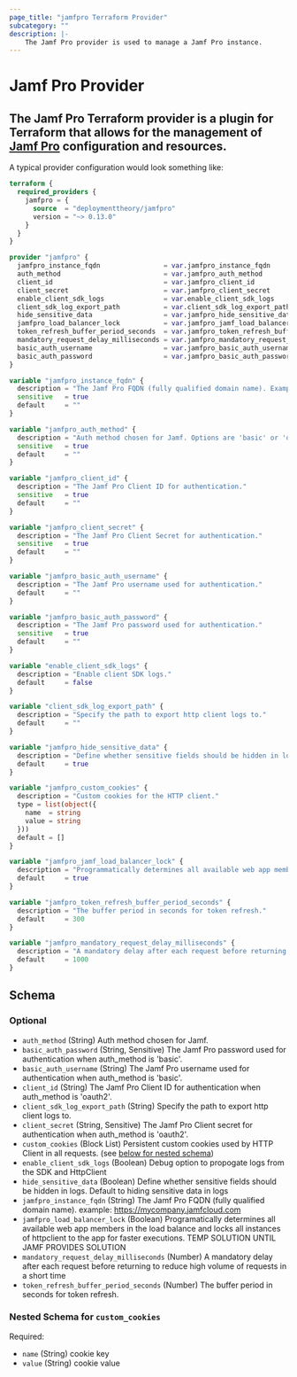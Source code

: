 ```yaml
---
page_title: "jamfpro Terraform Provider"
subcategory: ""
description: |-
    The Jamf Pro provider is used to manage a Jamf Pro instance.
---
```


# Jamf Pro Provider

The Jamf Pro Terraform provider is a plugin for Terraform that allows for the
management of [Jamf Pro](https://www.jamf.com/products/jamf-pro/) configuration and resources.
-----
A typical provider configuration would look something like:
```terraform
terraform {
  required_providers {
    jamfpro = {
      source  = "deploymenttheory/jamfpro"
      version = "~> 0.13.0"
    }
  }
}

provider "jamfpro" {
  jamfpro_instance_fqdn                = var.jamfpro_instance_fqdn
  auth_method                          = var.jamfpro_auth_method
  client_id                            = var.jamfpro_client_id
  client_secret                        = var.jamfpro_client_secret
  enable_client_sdk_logs               = var.enable_client_sdk_logs
  client_sdk_log_export_path           = var.client_sdk_log_export_path
  hide_sensitive_data                  = var.jamfpro_hide_sensitive_data
  jamfpro_load_balancer_lock           = var.jamfpro_jamf_load_balancer_lock
  token_refresh_buffer_period_seconds  = var.jamfpro_token_refresh_buffer_period_seconds
  mandatory_request_delay_milliseconds = var.jamfpro_mandatory_request_delay_milliseconds
  basic_auth_username                  = var.jamfpro_basic_auth_username
  basic_auth_password                  = var.jamfpro_basic_auth_password
}

variable "jamfpro_instance_fqdn" {
  description = "The Jamf Pro FQDN (fully qualified domain name). Example: https://mycompany.jamfcloud.com"
  sensitive   = true
  default     = ""
}

variable "jamfpro_auth_method" {
  description = "Auth method chosen for Jamf. Options are 'basic' or 'oauth2'."
  sensitive   = true
  default     = ""
}

variable "jamfpro_client_id" {
  description = "The Jamf Pro Client ID for authentication."
  sensitive   = true
  default     = ""
}

variable "jamfpro_client_secret" {
  description = "The Jamf Pro Client Secret for authentication."
  sensitive   = true
  default     = ""
}

variable "jamfpro_basic_auth_username" {
  description = "The Jamf Pro username used for authentication."
  default     = ""
}

variable "jamfpro_basic_auth_password" {
  description = "The Jamf Pro password used for authentication."
  sensitive   = true
  default     = ""
}

variable "enable_client_sdk_logs" {
  description = "Enable client SDK logs."
  default     = false
}

variable "client_sdk_log_export_path" {
  description = "Specify the path to export http client logs to."
  default     = ""
}

variable "jamfpro_hide_sensitive_data" {
  description = "Define whether sensitive fields should be hidden in logs."
  default     = true
}

variable "jamfpro_custom_cookies" {
  description = "Custom cookies for the HTTP client."
  type = list(object({
    name  = string
    value = string
  }))
  default = []
}

variable "jamfpro_jamf_load_balancer_lock" {
  description = "Programmatically determines all available web app members in the load balancer and locks all instances of httpclient to the app for faster executions."
  default     = true
}

variable "jamfpro_token_refresh_buffer_period_seconds" {
  description = "The buffer period in seconds for token refresh."
  default     = 300
}

variable "jamfpro_mandatory_request_delay_milliseconds" {
  description = "A mandatory delay after each request before returning to reduce high volume of requests in a short time."
  default     = 1000
}
```

<!-- schema generated by tfplugindocs -->
## Schema

### Optional

- `auth_method` (String) Auth method chosen for Jamf.
- `basic_auth_password` (String, Sensitive) The Jamf Pro password used for authentication when auth_method is 'basic'.
- `basic_auth_username` (String) The Jamf Pro username used for authentication when auth_method is 'basic'.
- `client_id` (String) The Jamf Pro Client ID for authentication when auth_method is 'oauth2'.
- `client_sdk_log_export_path` (String) Specify the path to export http client logs to.
- `client_secret` (String, Sensitive) The Jamf Pro Client secret for authentication when auth_method is 'oauth2'.
- `custom_cookies` (Block List) Persistent custom cookies used by HTTP Client in all requests. (see [below for nested schema](#nestedblock--custom_cookies))
- `enable_client_sdk_logs` (Boolean) Debug option to propogate logs from the SDK and HttpClient
- `hide_sensitive_data` (Boolean) Define whether sensitive fields should be hidden in logs. Default to hiding sensitive data in logs
- `jamfpro_instance_fqdn` (String) The Jamf Pro FQDN (fully qualified domain name). example: https://mycompany.jamfcloud.com
- `jamfpro_load_balancer_lock` (Boolean) Programatically determines all available web app members in the load balance and locks all instances of httpclient to the app for faster executions. 
TEMP SOLUTION UNTIL JAMF PROVIDES SOLUTION
- `mandatory_request_delay_milliseconds` (Number) A mandatory delay after each request before returning to reduce high volume of requests in a short time
- `token_refresh_buffer_period_seconds` (Number) The buffer period in seconds for token refresh.

<a id="nestedblock--custom_cookies"></a>
### Nested Schema for `custom_cookies`

Required:

- `name` (String) cookie key
- `value` (String) cookie value